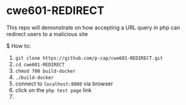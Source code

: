 # cwe601-REDIRECT
This repo will demonstrate on how accepting a URL query in php can redirect users to a malicious site

$ How to:
1. ```git clone https://github.com/p-cap/cwe601-REDIRECT.git```
2. ```cd cwe601-REDIRECT```
3. ```chmod 700 build-docker```
4. ```./build-docker```
5. connect to ```localhost:8080``` via browser
6. click on the ```php test page``` link
7. 
